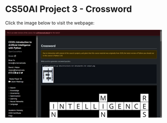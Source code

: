 # CS50AI Project 3 - Crossword

Click the image below to visit the webpage:

[![CS50AI Project](image.png)](https://cs50.harvard.edu/ai/2020/projects/3/crossword/)